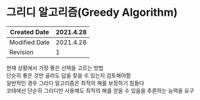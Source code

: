 # 그리디 알고리즘(Greedy Algorithm)  

| Created Date | 2021.4.28 |
| - | - |
| Modified Date | 2021.4.28 |
| Revision | 1 |

현재 상황에서 가장 좋은 선택을 고르는 방법  
단순히 좋은 것만 골라도 답을 찾을 수 있는지 검토해야함  
일반적인 경우 그리디 알고리즘은 최적의 해를 보장하기 힘들다  
코테에선 단순히 그리디만 사용해도 최적의 해를 얻을 수 있음을 추론하는 능력을 요구  

